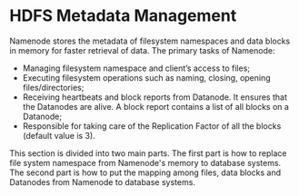 # HDFS Metadata Management

Namenode stores the metadata of filesystem namespaces and data blocks in memory for faster retrieval of data. The primary tasks of Namenode:

- Managing filesystem namespace and client’s access to files;
- Executing filesystem operations such as naming, closing, opening files/directories;
- Receiving heartbeats and block reports from Datanode. It ensures that the Datanodes are alive. A block report contains a list of all blocks on a Datanode;
- Responsible for taking care of the Replication Factor of all the blocks (default value is 3).

This section is divided into two main parts. The first part is how to replace file system namespace from Namenode's memory to database systems. The second part is how to put the mapping among files, data blocks and Datanodes from Namenode to database systems.
